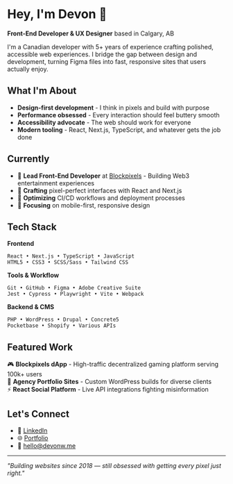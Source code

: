 # Hey, I'm Devon 👋

**Front-End Developer & UX Designer** based in Calgary, AB

I'm a Canadian developer with 5+ years of experience crafting polished, accessible web experiences. I bridge the gap between design and development, turning Figma files into fast, responsive sites that users actually enjoy.

## What I'm About

- **Design-first development** - I think in pixels and build with purpose
- **Performance obsessed** - Every interaction should feel buttery smooth
- **Accessibility advocate** - The web should work for everyone
- **Modern tooling** - React, Next.js, TypeScript, and whatever gets the job done

## Currently

- 🚀 **Lead Front-End Developer** at [Blockpixels](https://blockpixels.com) - Building Web3 entertainment experiences
- 🎨 **Crafting** pixel-perfect interfaces with React and Next.js
- 🔧 **Optimizing** CI/CD workflows and deployment processes
- 📱 **Focusing** on mobile-first, responsive design

## Tech Stack

**Frontend**
```
React • Next.js • TypeScript • JavaScript
HTML5 • CSS3 • SCSS/Sass • Tailwind CSS
```

**Tools & Workflow**
```
Git • GitHub • Figma • Adobe Creative Suite
Jest • Cypress • Playwright • Vite • Webpack
```

**Backend & CMS**
```
PHP • WordPress • Drupal • Concrete5
Pocketbase • Shopify • Various APIs
```

## Featured Work

🎮 **Blockpixels dApp** - High-traffic decentralized gaming platform serving 100k+ users  
🏢 **Agency Portfolio Sites** - Custom WordPress builds for diverse clients  
⚡ **React Social Platform** - Live API integrations fighting misinformation  

## Let's Connect

- 💼 [LinkedIn](https://linkedin.com/in/devonwelch)
- 🌐 [Portfolio](https://devonw.me)
- 📧 hello@devonw.me

---

*"Building websites since 2018 — still obsessed with getting every pixel just right."*
